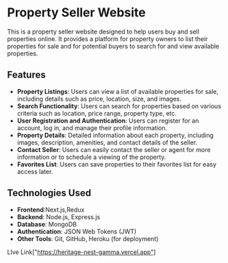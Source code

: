 # Property Seller Website

This is a property seller website designed to help users buy and sell properties online. It provides a platform for property owners to list their properties for sale and for potential buyers to search for and view available properties.

## Features

- **Property Listings**: Users can view a list of available properties for sale, including details such as price, location, size, and images.
- **Search Functionality**: Users can search for properties based on various criteria such as location, price range, property type, etc.
- **User Registration and Authentication**: Users can register for an account, log in, and manage their profile information.
- **Property Details**: Detailed information about each property, including images, description, amenities, and contact details of the seller.
- **Contact Seller**: Users can easily contact the seller or agent for more information or to schedule a viewing of the property.
- **Favorites List**: Users can save properties to their favorites list for easy access later.
 

## Technologies Used

- **Frontend**:Next.js,Redux
- **Backend**: Node.js, Express.js
- **Database**: MongoDB
- **Authentication**: JSON Web Tokens (JWT)
- **Other Tools**: Git, GitHub, Heroku (for deployment)



 LIve Link["https://heritage-nest-gamma.vercel.app"]

 
